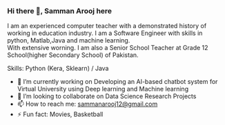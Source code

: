 ### Hi there 👋, Samman Arooj here         
 
I am an experienced computer teacher with a demonstrated history of working in education industry. I am a Software Engineer with skills in python, Matlab,Java and machine learning.  
With extensive worning. I am also a Senior School Teacher at Grade 12 School(higher Secondary School) of Pakistan.



Skills: Python (Kera, Sklearn) / Java

- 🔭 I’m currently working on Developing an AI-based chatbot system for Virtual University using Deep learning and Machine learning 
- 👯 I’m looking to collaborate on  Data Science Research Projects 
- 📫 How to reach me: sammanarooj12@gmail.com 
- ⚡ Fun fact: Movies, Basketball 

